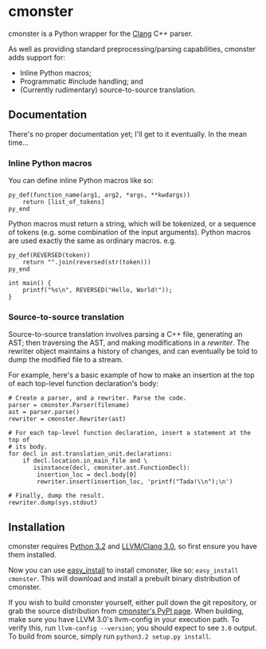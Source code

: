 # cmonster

cmonster is a Python wrapper for the [Clang](http://clang.llvm.org/) C++
parser.

As well as providing standard preprocessing/parsing capabilities, cmonster adds
support for:

* Inline Python macros;
* Programmatic #include handling; and
* (Currently rudimentary) source-to-source translation.

## Documentation

There's no proper documentation yet; I'll get to it eventually. In the mean
time...

### Inline Python macros

You can define inline Python macros like so:

    py_def(function_name(arg1, arg2, *args, **kwdargs))
        return [list_of_tokens]
    py_end

Python macros must return a string, which will be tokenized, or a sequence of
tokens (e.g. some combination of the input arguments). Python macros are used
exactly the same as ordinary macros. e.g.

    py_def(REVERSED(token))
        return "".join(reversed(str(token)))
    py_end

    int main() {
        printf("%s\n", REVERSED("Hello, World!"));
    }

### Source-to-source translation

Source-to-source translation involves parsing a C++ file, generating an AST;
then traversing the AST, and making modifications in a _rewriter_. The rewriter
object maintains a history of changes, and can eventually be told to dump the
modified file to a stream.

For example, here's a basic example of how to make an insertion at the top of
each top-level function declaration's body:

    # Create a parser, and a rewriter. Parse the code.
    parser = cmonster.Parser(filename)
    ast = parser.parse()
    rewriter = cmonster.Rewriter(ast)

    # For each top-level function declaration, insert a statement at the top of
    # its body.
    for decl in ast.translation_unit.declarations:
        if decl.location.in_main_file and \
           isinstance(decl, cmonster.ast.FunctionDecl):
            insertion_loc = decl.body[0]
            rewriter.insert(insertion_loc, 'printf("Tada!\\n");\n')

    # Finally, dump the result.
    rewriter.dump(sys.stdout)


## Installation

cmonster requires [Python 3.2](http://python.org/download/releases/3.2.2/) and
[LLVM/Clang 3.0](http://llvm.org/releases/download.html#3.0), so first ensure
you have them installed.

Now you can use
[easy\_install](http://packages.python.org/distribute/easy_install.html) to
install cmonster, like so: `easy_install cmonster`. This will download and
install a prebuilt binary distribution of cmonster.

If you wish to build cmonster yourself, either pull down the git repository, or
grab the source distribution from
[cmonster's PyPI page](http://pypi.python.org/pypi/cmonster/). When building,
make sure you have LLVM 3.0's llvm-config in your execution path. To verify
this, run `llvm-config --version`; you should expect to see `3.0` output. To
build from source, simply run `python3.2 setup.py install`.

